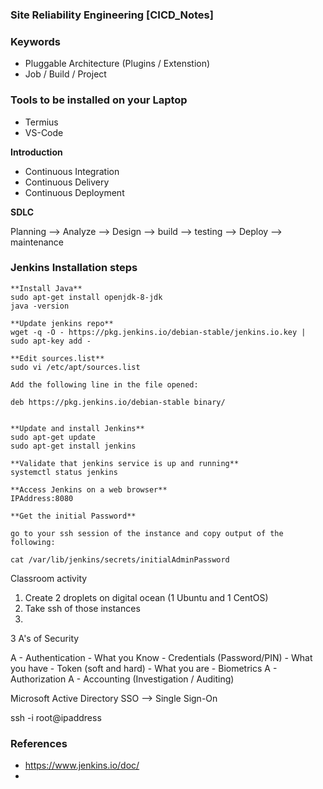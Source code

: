 ### ##########################
### Site Reliability Engineering [CICD_Notes]
### ##########################

### Keywords
- Pluggable Architecture (Plugins / Extenstion)
- Job / Build / Project


### Tools to be installed on your Laptop
- Termius
- VS-Code


**Introduction**

- Continuous Integration
- Continuous Delivery
- Continuous Deployment



**SDLC**

Planning --> Analyze --> Design --> build  --> testing --> Deploy --> maintenance


### Jenkins Installation steps

````
**Install Java**
sudo apt-get install openjdk-8-jdk
java -version

**Update jenkins repo**
wget -q -O - https://pkg.jenkins.io/debian-stable/jenkins.io.key | sudo apt-key add -

**Edit sources.list**
sudo vi /etc/apt/sources.list

Add the following line in the file opened:

deb https://pkg.jenkins.io/debian-stable binary/


**Update and install Jenkins**  
sudo apt-get update
sudo apt-get install jenkins

**Validate that jenkins service is up and running**
systemctl status jenkins

**Access Jenkins on a web browser**
IPAddress:8080

**Get the initial Password**

go to your ssh session of the instance and copy output of the following:

cat /var/lib/jenkins/secrets/initialAdminPassword

````


Classroom activity

1. Create 2 droplets on digital ocean (1 Ubuntu and 1 CentOS)
2. Take ssh of those instances
3. 


3 A's of Security

A - Authentication
       - What you Know - Credentials (Password/PIN)
       - What you have - Token (soft and hard) 
       - What you are  - Biometrics
A - Authorization
A - Accounting (Investigation / Auditing)

Microsoft Active Directory
SSO --> Single Sign-On

ssh -i <path> root@ipaddress






### References

- https://www.jenkins.io/doc/
- 